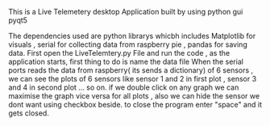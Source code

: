 This is a Live Telemetery desktop Application built by using python gui pyqt5 

The dependencies used are python librarys whicbh includes Matplotlib for visuals , serial for collecting data from raspberry pie , pandas for saving data.
First open the LiveTelemtery.py File and run the code , as the application starts, first thing to do is name the data file
When the serial ports reads the data from raspberry( its sends a dictionary) of 6 sensors , we can see the plots of 6 sensors like sensor 1 and 2 in first plot , sensor 3 and 4 in second plot ... so on.
if we double click on any graph we can maximise the graph vice versa for all plots , also we can hide the sensor we dont want using checkbox beside.
to close the program enter "space" and it gets closed.
